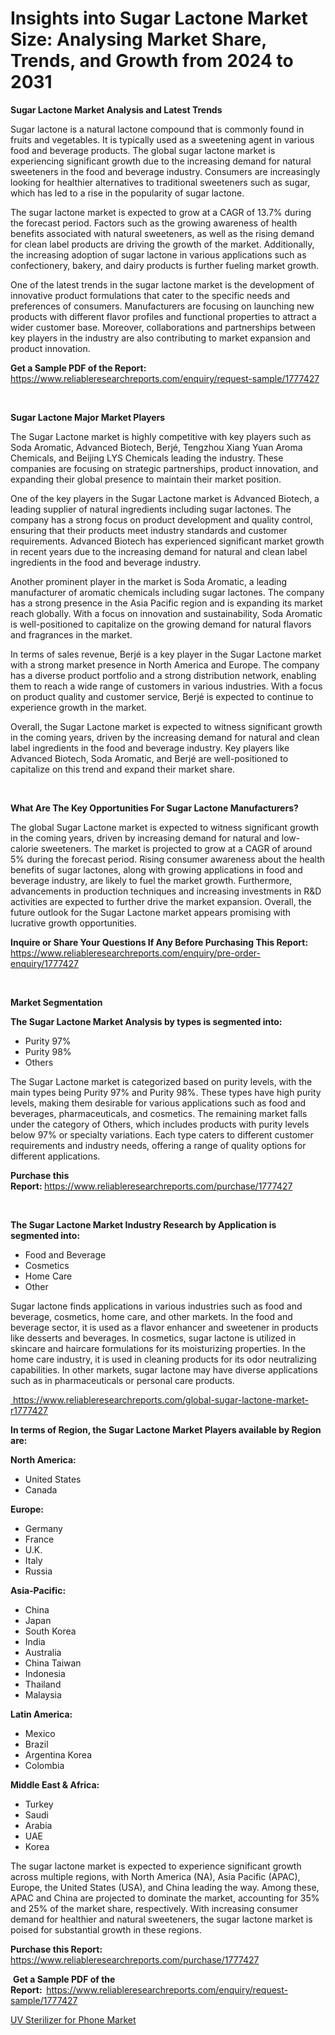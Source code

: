 <p><h1>Insights into Sugar Lactone Market Size: Analysing Market Share, Trends, and Growth from 2024 to 2031</h1></p><p><strong>Sugar Lactone Market Analysis and Latest Trends</strong></p>
<p><p>Sugar lactone is a natural lactone compound that is commonly found in fruits and vegetables. It is typically used as a sweetening agent in various food and beverage products. The global sugar lactone market is experiencing significant growth due to the increasing demand for natural sweeteners in the food and beverage industry. Consumers are increasingly looking for healthier alternatives to traditional sweeteners such as sugar, which has led to a rise in the popularity of sugar lactone.</p><p>The sugar lactone market is expected to grow at a CAGR of 13.7% during the forecast period. Factors such as the growing awareness of health benefits associated with natural sweeteners, as well as the rising demand for clean label products are driving the growth of the market. Additionally, the increasing adoption of sugar lactone in various applications such as confectionery, bakery, and dairy products is further fueling market growth.</p><p>One of the latest trends in the sugar lactone market is the development of innovative product formulations that cater to the specific needs and preferences of consumers. Manufacturers are focusing on launching new products with different flavor profiles and functional properties to attract a wider customer base. Moreover, collaborations and partnerships between key players in the industry are also contributing to market expansion and product innovation.</p></p>
<p><strong>Get a Sample PDF of the Report:&nbsp;</strong> <a href="https://www.reliableresearchreports.com/enquiry/request-sample/1777427">https://www.reliableresearchreports.com/enquiry/request-sample/1777427</a></p>
<p>&nbsp;</p>
<p><strong>Sugar Lactone Major Market Players</strong></p>
<p><p>The Sugar Lactone market is highly competitive with key players such as Soda Aromatic, Advanced Biotech, Berjé, Tengzhou Xiang Yuan Aroma Chemicals, and Beijing LYS Chemicals leading the industry. These companies are focusing on strategic partnerships, product innovation, and expanding their global presence to maintain their market position.</p><p>One of the key players in the Sugar Lactone market is Advanced Biotech, a leading supplier of natural ingredients including sugar lactones. The company has a strong focus on product development and quality control, ensuring that their products meet industry standards and customer requirements. Advanced Biotech has experienced significant market growth in recent years due to the increasing demand for natural and clean label ingredients in the food and beverage industry.</p><p>Another prominent player in the market is Soda Aromatic, a leading manufacturer of aromatic chemicals including sugar lactones. The company has a strong presence in the Asia Pacific region and is expanding its market reach globally. With a focus on innovation and sustainability, Soda Aromatic is well-positioned to capitalize on the growing demand for natural flavors and fragrances in the market.</p><p>In terms of sales revenue, Berjé is a key player in the Sugar Lactone market with a strong market presence in North America and Europe. The company has a diverse product portfolio and a strong distribution network, enabling them to reach a wide range of customers in various industries. With a focus on product quality and customer service, Berjé is expected to continue to experience growth in the market.</p><p>Overall, the Sugar Lactone market is expected to witness significant growth in the coming years, driven by the increasing demand for natural and clean label ingredients in the food and beverage industry. Key players like Advanced Biotech, Soda Aromatic, and Berjé are well-positioned to capitalize on this trend and expand their market share.</p></p>
<p>&nbsp;</p>
<p><strong>What Are The Key Opportunities For Sugar Lactone Manufacturers?</strong></p>
<p><p>The global Sugar Lactone market is expected to witness significant growth in the coming years, driven by increasing demand for natural and low-calorie sweeteners. The market is projected to grow at a CAGR of around 5% during the forecast period. Rising consumer awareness about the health benefits of sugar lactones, along with growing applications in food and beverage industry, are likely to fuel the market growth. Furthermore, advancements in production techniques and increasing investments in R&D activities are expected to further drive the market expansion. Overall, the future outlook for the Sugar Lactone market appears promising with lucrative growth opportunities.</p></p>
<p><strong>Inquire or Share Your Questions If Any Before Purchasing This Report:</strong> <a href="https://www.reliableresearchreports.com/enquiry/pre-order-enquiry/1777427">https://www.reliableresearchreports.com/enquiry/pre-order-enquiry/1777427</a></p>
<p>&nbsp;</p>
<p><strong>Market Segmentation</strong></p>
<p><strong>The Sugar Lactone Market Analysis by types is segmented into:</strong></p>
<p><ul><li>Purity 97%</li><li>Purity 98%</li><li>Others</li></ul></p>
<p><p>The Sugar Lactone market is categorized based on purity levels, with the main types being Purity 97% and Purity 98%. These types have high purity levels, making them desirable for various applications such as food and beverages, pharmaceuticals, and cosmetics. The remaining market falls under the category of Others, which includes products with purity levels below 97% or specialty variations. Each type caters to different customer requirements and industry needs, offering a range of quality options for different applications.</p></p>
<p><strong>Purchase this Report:&nbsp;</strong><a href="https://www.reliableresearchreports.com/purchase/1777427">https://www.reliableresearchreports.com/purchase/1777427</a></p>
<p>&nbsp;</p>
<p><strong>The Sugar Lactone Market Industry Research by Application is segmented into:</strong></p>
<p><ul><li>Food and Beverage</li><li>Cosmetics</li><li>Home Care</li><li>Other</li></ul></p>
<p><p>Sugar lactone finds applications in various industries such as food and beverage, cosmetics, home care, and other markets. In the food and beverage sector, it is used as a flavor enhancer and sweetener in products like desserts and beverages. In cosmetics, sugar lactone is utilized in skincare and haircare formulations for its moisturizing properties. In the home care industry, it is used in cleaning products for its odor neutralizing capabilities. In other markets, sugar lactone may have diverse applications such as in pharmaceuticals or personal care products.</p></p>
<p><a href="https://www.reliableresearchreports.com/global-sugar-lactone-market-r1777427">&nbsp;https://www.reliableresearchreports.com/global-sugar-lactone-market-r1777427</a></p>
<p><strong>In terms of Region, the Sugar Lactone Market Players available by Region are:</strong></p>
<p>
    <p> <strong> North America: </strong>
        <ul>
            <li>United States</li>
            <li>Canada</li>
        </ul>
        </p> 
    <p> <strong> Europe: </strong>
        <ul>
            <li>Germany</li>
            <li>France</li>
            <li>U.K.</li>
            <li>Italy</li>
            <li>Russia</li>
        </ul>
        </p> 
    <p> <strong> Asia-Pacific: </strong>
        <ul>
            <li>China</li>
            <li>Japan</li>
            <li>South Korea</li>
            <li>India</li>
            <li>Australia</li>
            <li>China Taiwan</li>
            <li>Indonesia</li>
            <li>Thailand</li>
            <li>Malaysia</li>
        </ul>
        </p> 
    <p> <strong> Latin America: </strong>
        <ul>
            <li>Mexico</li>
            <li>Brazil</li>
            <li>Argentina Korea</li>
            <li>Colombia</li>
        </ul>
        </p> 
    <p> <strong> Middle East & Africa: </strong>
        <ul>
            <li>Turkey</li>
            <li>Saudi</li>
            <li>Arabia</li>
            <li>UAE</li>
            <li>Korea</li>
        </ul>
    </p>
    </p>
<p><p>The sugar lactone market is expected to experience significant growth across multiple regions, with North America (NA), Asia Pacific (APAC), Europe, the United States (USA), and China leading the way. Among these, APAC and China are projected to dominate the market, accounting for 35% and 25% of the market share, respectively. With increasing consumer demand for healthier and natural sweeteners, the sugar lactone market is poised for substantial growth in these regions.</p></p>
<p><strong>Purchase this Report: </strong><a href="https://www.reliableresearchreports.com/purchase/1777427">https://www.reliableresearchreports.com/purchase/1777427</a></p>
<p>&nbsp;<strong>Get a Sample PDF of the Report:&nbsp;&nbsp;</strong><a href="https://www.reliableresearchreports.com/enquiry/request-sample/1777427">https://www.reliableresearchreports.com/enquiry/request-sample/1777427</a></p>
<p><strong></strong></p>
<p><p><a href="https://view.publitas.com/reportprime-1/global-uv-sterilizer-for-phone-market-opportunities-and-forecast-for-period-from-2024-to-2031/">UV Sterilizer for Phone Market</a></p></p>